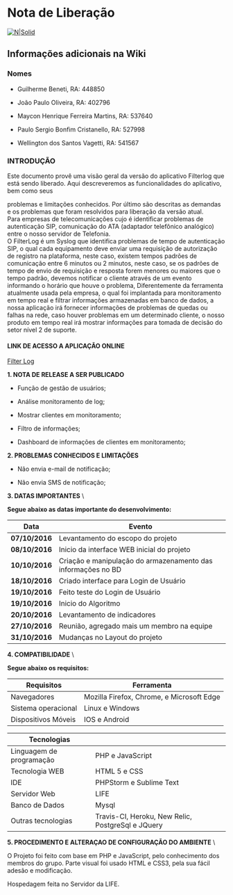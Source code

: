 # Nota de Liberação

[![N|Solid](http://boredzo.org/blog/wp-content/uploads/2008/02/network-128.png)](http://)



## Informações adicionais na Wiki



### Nomes

* Guilherme Beneti, RA: 448850

* João Paulo Oliveira, RA: 402796

* Maycon Henrique Ferreira Martins, RA: 537640

* Paulo Sergio Bonfim Cristanello, RA: 527998

* Wellington dos Santos Vagetti, RA: 541567




### INTRODUÇÃO

Este documento provê uma visão geral da versão do aplicativo Filterlog que está sendo liberado. Aqui descreveremos as funcionalidades do aplicativo, bem como seus 

problemas e limitações conhecidos. Por último são descritas as demandas e os problemas que foram resolvidos para liberação da versão atual.\
Para empresas de telecomunicações cujo é identificar problemas de autenticação SIP, comunicação do ATA (adaptador telefônico analógico) entre o nosso servidor de 
Telefonia. \
O FilterLog é um Syslog que identifica problemas de tempo de autenticação SIP, o qual cada equipamento deve enviar uma requisição de autorização de registro na plataforma, neste caso, existem tempos padrões de comunicação entre 6 minutos ou 2 minutos, neste caso, se os padrões de tempo de envio de requisição e resposta forem menores ou maiores que o tempo padrão, devemos notificar o cliente através de um evento informando o horário que houve o problema, Diferentemente da ferramenta 
atualmente usada pela empresa, o qual foi implantada para monitoramento em tempo real e filtrar informações armazenadas em banco de dados, a nossa aplicação irá fornecer informações de problemas de quedas ou falhas na rede, caso houver problemas em um
determinado cliente, o nosso produto em tempo real irá mostrar informações para tomada de decisão do setor nível 2 de suporte.

#### LINK DE ACESSO A APLICAÇÃO ONLINE


[Filter Log](http://)


**1. NOTA DE RELEASE A SER PUBLICADO**


* Função de gestão de usuários;

* Análise monitoramento de log;

* Mostrar clientes em monitoramento;

* Filtro de informações;
* Dashboard de informações de clientes em monitoramento; 



**2. PROBLEMAS CONHECIDOS E LIMITAÇÕES**


* Não envia e-mail de notificação;

* Não envia SMS de notificação;



**3.	DATAS IMPORTANTES** \

**Segue abaixo as datas importante do desenvolvimento:**


|Data| Evento|                  
|--------------|------------------------------------------------------------|
|**07/10/2016**|Levantamento do escopo do projeto|
|**08/10/2016**|Inicio da interface WEB inicial do projeto|
|**10/10/2016**|Criação e manipulação do armazenamento das informações no BD|
|**18/10/2016**|Criado interface para Login de Usuário|
|**19/10/2016**|Feito teste do Login de Usuário|
|**19/10/2016**|Inicio do Algoritmo|
|**20/10/2016**|Levantamento de indicadores|
|**27/10/2016**|Reunião, agregado mais um membro na equipe|
|**31/10/2016**|Mudanças no Layout do projeto|



**4. COMPATIBILIDADE** \

**Segue abaixo os requisitos:**


|Requisitos|Ferramenta|
|-----------|----------------------------------------|
|Navegadores|Mozilla Firefox, Chrome, e Microsoft Edge|
|Sistema operacional|Linux e Windows| 
|Dispositivos Móveis|IOS e Android| 

|**Tecnologias**|   				|
|---------------------- |-----------------------------|
|Linguagem de programação|PHP e JavaScript|
|Tecnologia WEB	         |HTML 5 e CSS|
|IDE                     |PHPStorm e Sublime Text|
|Servidor Web            | LIFE|
|Banco de Dados         | Mysql|
|Outras tecnologias     | Travis-CI, Heroku, New Relic, PostgreSql e JQuery|



**5. PROCEDIMENTO E ALTERAÇAO DE CONFIGURAÇÃO DO AMBIENTE** \

O Projeto foi feito com base em PHP e JavaScript, pelo conhecimento dos membros do grupo. Parte visual foi usado HTML e CSS3, pela sua fácil adesão e modificação. 

Hospedagem feita no Servidor da LIFE.

